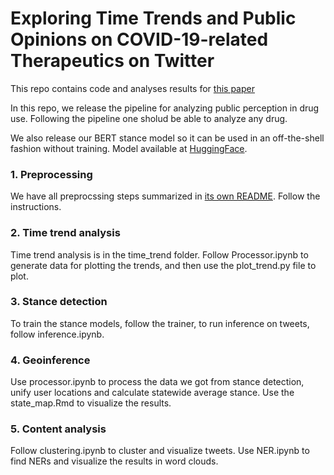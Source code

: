 # Exploring Time Trends and Public Opinions on COVID-19-related Therapeutics on Twitter

This repo contains code and analyses results for [this paper]()

In this repo, we release the pipeline for analyzing public perception in drug use. Following the pipeline one sholud be able to analyze any drug.

We also release our BERT stance model so it can be used in an off-the-shell fashion without training. Model available at [HuggingFace](https://huggingface.co/ningkko/drug-stance-bert). 

### 1. Preprocessing
We have all preprocssing steps summarized in [its own README](./preprocessing/README.md). Follow the instructions.

### 2. Time trend analysis
Time trend analysis is in the time_trend folder. Follow Processor.ipynb to generate data for plotting the trends, and then use the plot_trend.py file to plot.

### 3. Stance detection
To train the stance models, follow the trainer, to run inference on tweets, follow inference.ipynb.

### 4. Geoinference
Use processor.ipynb to process the data we got from stance detection, unify user locations and calculate statewide average stance. Use the state_map.Rmd to visualize the results.

### 5. Content analysis
Follow clustering.ipynb to cluster and visualize tweets. Use NER.ipynb to find NERs and visualize the results in word clouds.